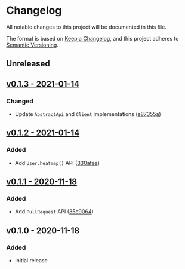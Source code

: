# Changelog

All notable changes to this project will be documented in this file.

The format is based on [Keep a Changelog](https://keepachangelog.com), and this project adheres to [Semantic Versioning](https://semver.org).

## Unreleased

## [v0.1.3 - 2021-01-14](https://github.com/owenvoke/gitea-php/compare/v0.1.2...v0.1.3)

### Changed
- Update `AbstractApi` and `Client` implementations ([e87355a](https://github.com/owenvoke/gitea-php/commit/e87355a55c1f4fd34b81e582099bfab1c8ea7c1c))

## [v0.1.2 - 2021-01-14](https://github.com/owenvoke/gitea-php/compare/v0.1.1...v0.1.2)

### Added
- Add `User.heatmap()` API ([330afee](https://github.com/owenvoke/gitea-php/commit/330afee8d0cb7786b081840bd3c04cea45e9300c))

## [v0.1.1 - 2020-11-18](https://github.com/owenvoke/gitea-php/compare/v0.1.0...v0.1.1)

### Added
- Add `PullRequest` API ([35c9064](https://github.com/owenvoke/gitea-php/commit/35c9064064a0c422e003e95e7f6aefc1f56f4ffe))

## v0.1.0 - 2020-11-18

### Added
- Initial release
